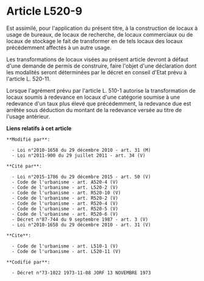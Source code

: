 # Article L520-9

Est assimilé, pour l'application du présent titre, à la construction de locaux à usage de bureaux, de locaux de recherche, de
locaux commerciaux ou de locaux de stockage le fait de transformer en de tels locaux des locaux précédemment affectés à un
autre usage. 

Les transformations de locaux visées au présent article devront à défaut d'une demande de permis de construire, faire l'objet
d'une déclaration dont les modalités seront déterminées par le décret en conseil d'Etat prévu à l'article L. 520-11. 

Lorsque l'agrément prévu par l'article L. 510-1 autorise la transformation de locaux soumis à redevance en locaux d'une
catégorie soumise à une redevance d'un taux plus élevé que précédemment, la redevance due est arrêtée sous déduction du
montant de la redevance versée au titre de l'usage antérieur.

**Liens relatifs à cet article**

	**Modifié par**:

	  - Loi n°2010-1658 du 29 décembre 2010 - art. 31 (M)
	  - Loi n°2011-900 du 29 juillet 2011 - art. 34 (V)

	**Cité par**:

	  - Loi n°2015-1786 du 29 décembre 2015 - art. 50 (V)
	  - Code de l'urbanisme - art. A520-4 (V)
	  - Code de l'urbanisme - art. L520-2 (V)
	  - Code de l'urbanisme - art. R520-10 (V)
	  - Code de l'urbanisme - art. R520-2 (V)
	  - Code de l'urbanisme - art. R520-4 (V)
	  - Code de l'urbanisme - art. R520-5 (V)
	  - Code de l'urbanisme - art. R520-6 (V)
	  - Décret n°87-744 du 9 septembre 1987 - art. 3 (V)
	  - Loi n°2010-1658 du 29 décembre 2010 - art. 31 (V)

	**Cite**:

	  - Code de l'urbanisme - art. L510-1 (V)
	  - Code de l'urbanisme - art. L520-11 (V)

	**Codifié par**:

	  - Décret n°73-1022 1973-11-08 JORF 13 NOVEMBRE 1973
